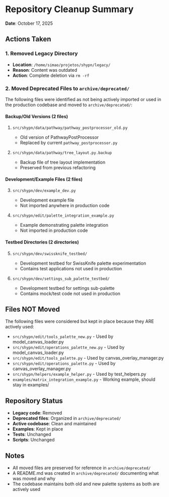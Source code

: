 # Repository Cleanup Summary
**Date**: October 17, 2025

## Actions Taken

### 1. Removed Legacy Directory
- **Location**: `/home/simao/projetos/shypn/legacy/`
- **Reason**: Content was outdated
- **Action**: Complete deletion via `rm -rf`

### 2. Moved Deprecated Files to `archive/deprecated/`

The following files were identified as not being actively imported or used in the production codebase and moved to `archive/deprecated/`:

#### Backup/Old Versions (2 files)
1. `src/shypn/data/pathway/pathway_postprocessor_old.py`
   - Old version of PathwayPostProcessor
   - Replaced by current `pathway_postprocessor.py`
   
2. `src/shypn/data/pathway/tree_layout.py.backup`
   - Backup file of tree layout implementation
   - Preserved from previous refactoring

#### Development/Example Files (2 files)
3. `src/shypn/dev/example_dev.py`
   - Development example file
   - Not imported anywhere in production code

4. `src/shypn/edit/palette_integration_example.py`
   - Example demonstrating palette integration
   - Not imported in production code

#### Testbed Directories (2 directories)
5. `src/shypn/dev/swissknife_testbed/`
   - Development testbed for SwissKnife palette experimentation
   - Contains test applications not used in production

6. `src/shypn/dev/settings_sub_palette_testbed/`
   - Development testbed for settings sub-palette
   - Contains mock/test code not used in production

## Files NOT Moved

The following files were considered but kept in place because they ARE actively used:

- `src/shypn/edit/tools_palette_new.py` - Used by model_canvas_loader.py
- `src/shypn/edit/operations_palette_new.py` - Used by model_canvas_loader.py
- `src/shypn/edit/tools_palette.py` - Used by canvas_overlay_manager.py
- `src/shypn/edit/operations_palette.py` - Used by canvas_overlay_manager.py
- `src/shypn/helpers/example_helper.py` - Used by test_helpers.py
- `examples/matrix_integration_example.py` - Working example, should stay in examples/

## Repository Status

- **Legacy code**: Removed
- **Deprecated files**: Organized in `archive/deprecated/`
- **Active codebase**: Clean and maintained
- **Examples**: Kept in place
- **Tests**: Unchanged
- **Scripts**: Unchanged

## Notes

- All moved files are preserved for reference in `archive/deprecated/`
- A README.md was created in `archive/deprecated/` documenting what was moved and why
- The codebase maintains both old and new palette systems as both are actively used

